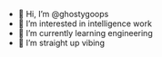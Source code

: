 - 👋 Hi, I’m @ghostygoops
- 👀 I’m interested in intelligence work
- 🌱 I’m currently learning engineering
- 💞️ I’m straight up vibing

<!---
ghostygoops/ghostygoops is a ✨ special ✨ repository because its `README.md` (this file) appears on your GitHub profile.
You can click the Preview link to take a look at your changes.
--->
